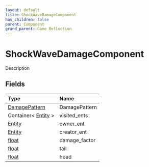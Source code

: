 ```yaml
---
layout: default
title: ShockWaveDamageComponent
has_children: false
parent: Component
grand_parent: Game Reflection
---
```

# ShockWaveDamageComponent
Description 

## Fields

| Type | Name |
|:----------|:--------------|
| [DamagePattern](/riftbreaker-wiki/docs/game-reflection/classes/damage_pattern/) | DamagePattern |
| Container< [Entity](/riftbreaker-wiki/docs/game-reflection/classes/entity/) > | visited_ents |
| [Entity](/riftbreaker-wiki/docs/game-reflection/classes/entity/) | owner_ent |
| [Entity](/riftbreaker-wiki/docs/game-reflection/classes/entity/) | creator_ent |
| [float](/riftbreaker-wiki/docs/game-reflection/components/float/) | damage_factor |
| [float](/riftbreaker-wiki/docs/game-reflection/components/float/) | tail |
| [float](/riftbreaker-wiki/docs/game-reflection/components/float/) | head |

